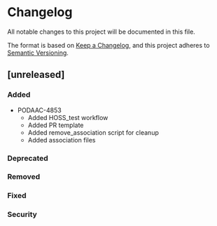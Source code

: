 # Changelog

All notable changes to this project will be documented in this file.

The format is based on [Keep a Changelog](https://keepachangelog.com/en/1.0.0/),
and this project adheres to [Semantic Versioning](https://semver.org/spec/v2.0.0.html).

## [unreleased]

### Added
  - PODAAC-4853
    - Added HOSS_test workflow
    - Added PR template
    - Added remove_association script for cleanup
    - Added association files
### Deprecated
### Removed
### Fixed
### Security
